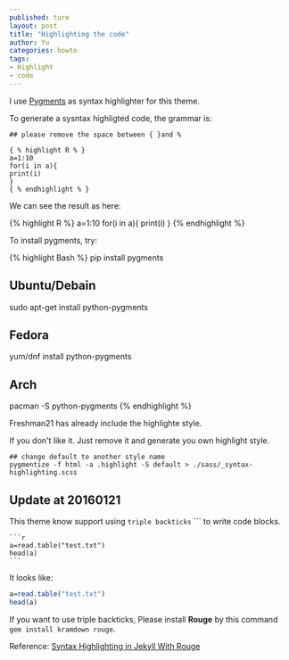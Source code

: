 ```yaml
---
published: ture
layout: post
title: "Highlighting the code"
author: Yu
categories: howto
tags:
- Highlight
- code
---
```



I use [Pygments](http://pygments.org/) as syntax highlighter for this theme.

To generate a sysntax highligted code, the grammar is:

~~~
## please remove the space between { }and %

{ % highlight R % } 
a=1:10
for(i in a){
print(i)
}
{ % endhighlight % }
~~~

We can see the result as here:

{% highlight R %}
a=1:10
for(i in a){
print(i)
}
{% endhighlight %}


To install pygments, try:

{% highlight Bash %}
pip install pygments

## Ubuntu/Debain 
sudo apt-get install python-pygments
## Fedora
yum/dnf install python-pygments
## Arch
pacman -S python-pygments
{% endhighlight %}

Freshman21 has already include the highlighte style.

If you don't like it. 
Just remove it and generate you own highlight style. 

~~~
## change default to another style name 
pygmentize -f html -a .highlight -S default > ./sass/_syntax-highlighting.scss
~~~

## Update at 20160121

This theme know support using `triple backticks` ``` to write code blocks.

~~~
```r
a=read.table("test.txt")
head(a)
```
~~~

It looks like:

```r
a=read.table("test.txt")
head(a)
```
If you want to use triple backticks, 
Please install **Rouge** by this command  `gem install kramdown rouge`.

Reference: [Syntax Highlighting in Jekyll With Rouge](https://sacha.me/articles/jekyll-rouge/)
